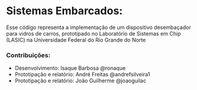# Sistemas Embarcados:


Esse código representa a implementação de um dispositivo desembaçador para vidros de carros, prototipado no Laboratório de Sistemas em Chip (LASIC) na Universidade Federal do Rio Grande do Norte


### Contribuições:

- Desenvolvimento: Isaque Barbosa @ronaque
- Prototipação e relatório: André Freitas @andrefsilveira1
- Prototipação e relatório: João Guilherme @joaoguilac
